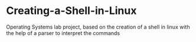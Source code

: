 # Creating-a-Shell-in-Linux
Operating Systems lab project, based on the creation of a shell in linux with the help of a parser to interpret the commands
